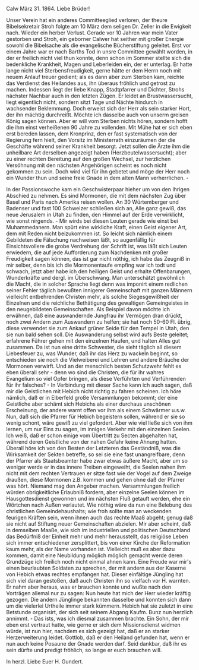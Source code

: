  Calw März 31. 1864.
Liebe Brüder!

Unser Verein hat ein anderes Committeeglied verloren, der theure Bibelsekretair Stroh folgte am 10 März dem seligen Dr. Zeller in die Ewigkeit nach. Wieder ein herber Verlust. Gerade vor 10 Jahren war mein Vater gestorben und Stroh, ein geborner Calwer hat seither mit großer Energie sowohl die Bibelsache als die evangelische Bücherstiftung geleitet. Erst vor einem Jahre war er nach Barths Tod in unsre Committee gewählt worden, in der er freilich nicht viel thun konnte, denn schon im Sommer stellte sich die bedenkliche Krankheit, Magen und Leberleiden ein, der er unterlag. Er hatte lange nicht viel Sterbensfreudigkeit, gerne hätte er dem Herrn noch mit neuem Anlauf treuer gedient; als es dann aber zum Sterben kam, reichte das Verdienst des Heilandes aus, ihn überaus fröhlich und getrost zu machen. Indessen liegt der liebe Knapp, Stadtpfarrer und Dichter, Strohs nächster Nachbar auch in den letzten Zügen. Er leidet an Brustwassersucht, liegt eigentlich nicht, sondern sitzt Tage und Nächte hindurch in wachsender Beklemmung. Doch erweist sich der Herr als sein starker Hort, der ihn mächtig durchreißt. Möchte ich dasselbe auch von unserm greisen König sagen können. Aber er will vom Sterben nichts hören, sondern hofft die ihm einst verheißenen 90 Jahre zu vollenden. Mit Mühe hat er sich eben erst bereden lassen, dem Kronprinz, den er fast systematisch von der Regierung fern hielt, den Vorsitz im Ministerrath einzuräumen der die Geschäfte während seiner Krankheit besorgt. Jetzt sollen die Ärzte ihm die unheilbare Art derselben angezeigt haben (Herzbeutelwassersucht); aber zu einer rechten Bereitung auf den großen Wechsel, zur herzlichen Versöhnung mit den nächsten Angehörigen scheint es noch nicht gekommen zu sein. Doch wird viel für ihn gebetet und möge der Herr noch ein Wunder thun und seine freie Gnade in dem alten Mann verherrlichen. -

In der Passionswoche kam ein Geschwisterpaar hieher um von den Ihrigen Abschied zu nehmen. Es sind Mormonen, die mit dem nächsten Zug über Basel und Paris nach Amerika reisen wollen. An 30 Würtemberger und Badenser und fast 100 Schweizer schließen sich an, Alle ganz gewiß, das neue Jerusalem in Utah zu finden, den Himmel auf der Erde verwirklicht, wie sonst nirgends. - Mir wirds bei diesen Leuten gerade wie einst bei Muhammedanern. Man spürt eine wirkliche Kraft, einen Geist eigener Art, dem mit Reden nicht beizukommen ist. So leicht sich nämlich einem Gebildeten die Fälschung nachweisen läßt, so augenfällig für Einsichtsvollere die grobe Verdrehung der Schrift ist, was läßt sich Leuten erwiedern, die auf jede Aufforderung zum Nachdenken mit großer Freudigkeit sagen können, das ist gar nicht nöthig, ich habe das Zeugniß in mir selber, denn bis ich die Mormonentaufe empfing war ich todt und schwach, jetzt aber habe ich den heiligen Geist und erhalte Offenbarungen, Wunderkräfte und dergl. im Überschwang. Man unterschätzt gewöhnlich die Macht, die in solcher Sprache liegt denn was imponirt einem redlichen seiner Fehler täglich bewußten innigerer Gemeinschaft mit ganzen Männern vielleicht entbehrenden Christen mehr, als solche Siegesgewißheit der Einzelnen und die reichliche Bethätigung des gewaltigen Gemeingeistes in den neugebildeten Gemeinschaften. Als Beispiel davon möchte ich erwähnen, daß eine auswandernde Jungfrau ihr Vermögen dran drückt, noch zwei Andern zum Auswandern zu helfen; sie hat noch 50-60 Fl. übrig, diese verwendet sie zum Ankauf grüner Seide für den Tempel in Utah, den sie nun bald sehen soll. Die Auswanderung selbst wird aufs Beste geleitet; erfahrene Führer gehen mit den einzelnen Haufen, und halten Alles gut zusammen. Da ist nun eine dritte Schwester, die sieht täglich all diesem Liebesfeuer zu, was Wunder, daß ihr das Herz zu wackeln beginnt, so entschieden sie noch die Vielweiberei und Lehren und andere Bräuche der Mormonen verwirft. Und an der menschlich besten Schutzwehr fehlt es eben überall sehr - denn wo sind die Christen, die für ihr wahres Evangelium so viel Opfer bringen, als diese Verführten und Verführenden für ihr falsches? - In Verbindung mit dieser Sache kann ich auch sagen, daß mir die Geistlichen mit Hebich nicht richtig zu fahren scheinen. Ich höre nämlich, daß er in Elberfeld große Versammlungen bekommt; der eine Geistliche aber schämt sich Hebichs als einer durchaus unschönen Erscheinung, der andere warnt offen vor ihm als einem Schwärmer u.s.w. Nun, daß sich die Pfarrer für Hebich begeistern sollen, während er sie so wenig schont, wäre gewiß zu viel gefordert. Aber wie viel ließe sich von ihm lernen, um nur Eins zu sagen, im innigen Verkehr mit den einzelnen Seelen. Ich weiß, daß er schon einige vom Übertritt zu Secten abgehalten hat, während deren Geistliche von der nahen Gefahr keine Ahnung hatten. Überall höre ich von den Besten der Letzteren das Geständniß, was die Wirksamkeit der Sekten betreffe, so sei sie eine fast unangreifbare, denn der Pfarrer als Staatsbeamter habe zwar etwas äußere Macht, aber um so weniger werde er in das innere Treiben eingeweiht, die Seelen nahen ihm nicht mit dem rechten Vertrauen er sitze fast wie der Vogel auf dem Zweige draußen, diese Mormonen z.B. kommen und gehen ohne daß der Pfarrer was hört. Niemand mag den Angeber machen. Versammlungen freilich würden obrigkeitliche Erlaubniß fordern, aber einzelne Seelen können im Hausgottesdienst gewonnen und im nächsten Fluß getauft werden, ehe ein Wörtchen nach Außen verlautet. Wie nöthig wäre da nun eine Belebung des christlichen Gemeindehaushalts; wie froh sollte man an weckenden feurigen Kräften sein, wenn ihnen auch das rechte Maaß abgeht; genug daß sie nicht auf Stiftung neuer Gemeinschaften abzielen. Mir aber scheint, daß in demselben Maaße, wie sich im industriellen und politischen Deutschland das Bedürfniß der Einheit mehr und mehr herausstellt, das religiöse Leben sich immer entschiedener zersplittert, bis von einer Kirche der Reformation kaum mehr, als der Name vorhanden ist. Vielleicht muß es aber dazu kommen, damit eine Neubildung möglich möglich gemacht werde deren Grundzüge ich freilich noch nicht einmal ahnen kann. Eine Freude war mir's einen beurlaubten Soldaten zu sprechen, der mit andern aus der Kaserne von Hebich etwas rechtes empfangen hat. Dieser einfältige Jüngling hat sich viel daran gestoßen, daß auch Christen ihn so vielfach vor H. warnten. Er nahm aber heraus, was er brauchen konnte und wußte nach den Vorträgen allemal nur zu sagen: Nun heute hat mich der Herr wieder kräftig gezogen. Die andern Jünglinge bekannten dasselbe und konnten sich dann um die vielerlei Urtheile immer stark kümmern. Hebich hat sie zuletzt in eine Betstunde organisirt, der sich seit seinem Abgang Kaufm. Bunz nun herzlich annimmt. - Das ists, was ich diesmal zusammen brachte. Ein Sohn, der mir eben erst vertraut hatte, wie gerne er sich dem Missionsdienst widmen würde, ist nun hier, nachdem es sich gezeigt hat, daß er an starker Herzerweiterung leidet. Gottlob, daß er den Heiland gefunden hat, wenn er nun auch keine Posaune der Gnade werden darf. Seid dankbar, daß ihr es sein dürfte und predigt fröhlich, so lange er euch brauchen will.

 In herzl. Liebe Euer
 H. Gundert.

